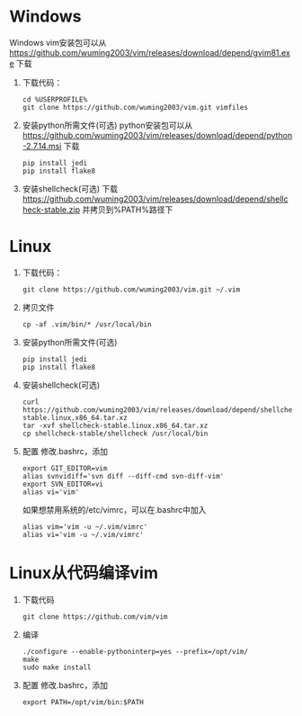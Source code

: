 # Windows
Windows vim安装包可以从
https://github.com/wuming2003/vim/releases/download/depend/gvim81.exe
下载
1. 下载代码：
   ```
   cd %USERPROFILE%
   git clone https://github.com/wuming2003/vim.git vimfiles
   ```
2. 安装python所需文件(可选)
   python安装包可以从 
   https://github.com/wuming2003/vim/releases/download/depend/python-2.7.14.msi 
   下载
   ```
   pip install jedi
   pip install flake8
   ```
3. 安装shellcheck(可选)
   下载 
   https://github.com/wuming2003/vim/releases/download/depend/shellcheck-stable.zip 
   并拷贝到%PATH%路径下


# Linux
1. 下载代码：
   ```
   git clone https://github.com/wuming2003/vim.git ~/.vim
   ```
2. 拷贝文件
   ```
   cp -af .vim/bin/* /usr/local/bin
   ```
3. 安装python所需文件(可选)
   ```
   pip install jedi
   pip install flake8
   ```
4. 安装shellcheck(可选)
   ```
   curl https://github.com/wuming2003/vim/releases/download/depend/shellcheck-stable.linux.x86_64.tar.xz
   tar -xvf shellcheck-stable.linux.x86_64.tar.xz
   cp shellcheck-stable/shellcheck /usr/local/bin
   ```

5. 配置
   修改.bashrc，添加
   ```
   export GIT_EDITOR=vim
   alias svnvidiff='svn diff --diff-cmd svn-diff-vim'
   export SVN_EDITOR=vi
   alias vi='vim'
   ```
   如果想禁用系统的/etc/vimrc，可以在.bashrc中加入
   ```
   alias vim='vim -u ~/.vim/vimrc'
   alias vi='vim -u ~/.vim/vimrc'
   ```

# Linux从代码编译vim
1. 下载代码
   ```
   git clone https://github.com/vim/vim
   ```
2. 编译
   ```
   ./configure --enable-pythoninterp=yes --prefix=/opt/vim/
   make 
   sudo make install
   ```
3. 配置
修改.bashrc，添加
   ```
   export PATH=/opt/vim/bin:$PATH
   ```
